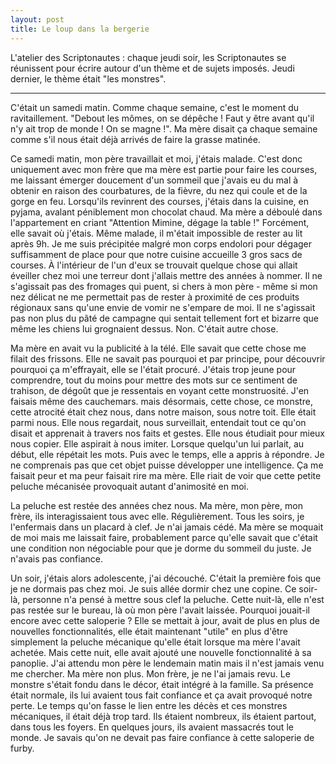 ```yaml
---
layout: post
title: Le loup dans la bergerie
---
```


L'atelier des Scriptonautes : chaque jeudi soir, les Scriptonautes se réunissent pour écrire autour d'un thème et de sujets imposés. Jeudi dernier, le thème était "les monstres".

___

C'était un samedi matin. Comme chaque semaine, c'est le moment du ravitaillement. "Debout les mômes, on se dépêche ! Faut y être avant qu'il n'y ait trop de monde ! On se magne !". Ma mère disait ça chaque semaine comme s'il nous était déjà arrivés de faire la grasse matinée.

Ce samedi matin, mon père travaillait et moi, j'étais malade. C'est donc uniquement avec mon frère que ma mère est partie pour faire les courses, me laissant émerger doucement d'un sommeil que j'avais eu du mal à obtenir en raison des courbatures, de la fièvre, du nez qui coule et de la gorge en feu. Lorsqu'ils revinrent des courses, j'étais dans la cuisine, en pyjama, avalant péniblement mon chocolat chaud. Ma mère a déboulé dans l'appartement en criant "Attention Mimine, dégage la table !" Forcément, elle savait où j'étais. Même malade, il m'était impossible de rester au lit après 9h. Je me suis précipitée malgré mon corps endolori pour dégager suffisamment de place pour que notre cuisine accueille 3 gros sacs de courses. À l'intérieur de l'un d'eux se trouvait quelque chose qui allait éveiller chez moi une terreur dont j'allais mettre des années à nommer. Il ne s'agissait pas des fromages qui puent, si chers à mon père - même si mon nez délicat ne me permettait pas de rester à proximité de ces produits régionaux sans qu'une envie de vomir ne s'empare de moi. Il ne s'agissait pas non plus du pâté de campagne qui sentait tellement fort et bizarre que même les chiens lui grognaient dessus. Non. C'était autre chose.

Ma mère en avait vu la publicité à la télé. Elle savait que cette chose me filait des frissons. Elle ne savait pas pourquoi et par principe, pour découvrir pourquoi ça m'effrayait, elle se l'était procuré. J'étais trop jeune pour comprendre, tout du moins pour mettre des mots sur ce sentiment de trahison, de dégoût que je ressentais en voyant cette monstruosité. J'en faisais même des cauchemars. mais désormais, cette chose, ce monstre, cette atrocité était chez nous, dans notre maison, sous notre toit.
Elle était parmi nous. Elle nous regardait, nous surveillait, entendait tout ce qu'on disait et apprenait à travers nos faits et gestes. Elle nous étudiait pour mieux nous copier. Elle aspirait à nous imiter. Lorsque quelqu'un lui parlait, au début, elle répétait les mots. Puis avec le temps, elle a appris à répondre. Je ne comprenais pas que cet objet puisse développer une intelligence. Ça me faisait peur et ma peur faisait rire ma mère. Elle riait de voir que cette petite peluche mécanisée provoquait autant d'animosité en moi.

La peluche est restée des années chez nous. Ma mère, mon père, mon frère, ils interagissaient tous avec elle. Régulièrement. Tous les soirs, je l'enfermais dans un placard à clef. Je n'ai jamais cédé. Ma mère se moquait de moi mais me laissait faire, probablement parce qu'elle savait que c'était une condition non négociable pour que je dorme du sommeil du juste. Je n'avais pas confiance.

Un soir, j'étais alors adolescente, j'ai découché. C'était la première fois que je ne dormais pas chez moi. Je suis allée dormir chez une copine. Ce soir-là, personne n'a pensé à mettre sous clef la peluche. Cette nuit-là, elle n'est pas restée sur le bureau, là où mon père l'avait laissée. Pourquoi jouait-il encore avec cette saloperie ? Elle se mettait à jour, avait de plus en plus de nouvelles fonctionnalités, elle était maintenant "utile" en plus d'être simplement la peluche mécanique qu'elle était lorsque ma mère l'avait achetée. Mais cette nuit, elle avait ajouté une nouvelle fonctionnalité à sa panoplie. J'ai attendu mon père le lendemain matin mais il n'est jamais venu me chercher. Ma mère non plus. Mon frère, je ne l'ai jamais revu. Le monstre s'était fondu dans le décor, était intégré à la famille. Sa présence était normale, ils lui avaient tous fait confiance et ça avait provoqué notre perte. Le temps qu'on fasse le lien entre les décès et ces monstres mécaniques, il était déjà trop tard. Ils étaient nombreux, ils étaient partout, dans tous les foyers. En quelques jours, ils avaient massacrés tout le monde.
Je savais qu'on ne devait pas faire confiance à cette saloperie de furby.
